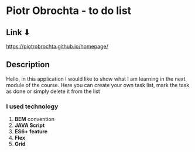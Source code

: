 # Piotr Obrochta - to do list
## Link ⬇
https://piotrobrochta.github.io/homepage/
## Description
Hello, in this application I would like to show what I am learning in the next module of the course. Here you can create your own task list, mark the task as done or simply delete it from the list

### I used technology 

1. **BEM** convention 
2. **JAVA Script**
3. **ES6+ feature** 
4. **Flex**
5. **Grid**
